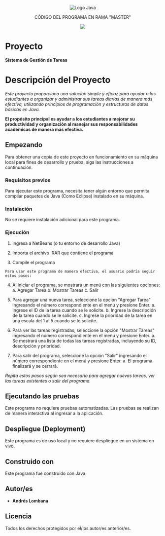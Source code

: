 <p align="center">
    <img src="https://seeklogo.com/images/J/java-logo-7833D1D21A-seeklogo.com.png" alt="Logo Java">
</p>

<p align="center">
    CÓDIGO DEL PROGRAMA EN RAMA "MASTER"
</p>

<p align="center">
    <img src="https://img.shields.io/badge/GitHub-%23121011.svg?style=for-the-badge&logo=github&logoColor=white">
</p>

# Proyecto

**Sistema de Gestión de Tareas**

# Descripción del Proyecto

*Este proyecto proporciona una solución simple y eficaz para ayudar a los estudiantes a organizar y administrar sus tareas diarias de manera más efectiva, utilizando principios de programación y estructuras de datos básicas en Java.*

 **El propósito principal es ayudar a los estudiantes a mejorar su productividad y organización al manejar sus responsabilidades académicas de manera más efectiva.**

## Empezando

Para obtener una copia de este proyecto en funcionamiento en su máquina local para fines de desarrollo y prueba, siga las instrucciones a continuación.

### Requisitos previos

Para ejecutar este programa, necesita tener algún entorno que permita compilar paquetes de Java (Como Eclipse) instalado en su máquina.

### Instalación

No se requiere instalación adicional para este programa.

### Ejecución

1. Ingresa a NetBeans (o tu entorno de desarrollo Java)

2. Importa el archivo .RAR que contiene el programa
3. Compile el programa 
```
Para usar este programa de manera efectiva, el usuario podría seguir estos pasos:
```
4. Al iniciar el programa, se mostrará un menú con las siguientes opciones:
a. Agregar Tarea
b. Mostrar Tareas
c. Salir

5. Para agregar una nueva tarea, seleccione la opción "Agregar Tarea" ingresando el número correspondiente en el menú y presione Enter.
a. Ingrese el ID de la tarea cuando se le solicite.
b. Ingrese la descripción de la tarea cuando se le solicite.
c. Ingrese la prioridad de la tarea en una escala del 1 al 5 cuando se le solicite.

6. Para ver las tareas registradas, seleccione la opción "Mostrar Tareas" ingresando el número correspondiente en el menú y presione Enter.
a. Se mostrará una lista de todas las tareas registradas, incluyendo su ID, descripción y prioridad.

7. Para salir del programa, seleccione la opción "Salir" ingresando el número correspondiente en el menú y presione Enter.
a. El programa finalizará y se cerrará.

*Repita estos pasos según sea necesario para agregar nuevas tareas, ver las tareas existentes o salir del programa.*

## Ejecutando las pruebas

Este programa no requiere pruebas automatizadas. Las pruebas se realizan de manera interactiva al ingresar a la aplicación.

## Despliegue (Deployment)

Este programa es de uso local y no requiere despliegue en un sistema en vivo.

## Construido con

Este programa fue construido con Java

## Autor/es

* **Andrés Lombana** 

## Licencia

Todos los derechos protegidos por el/los autor/es anterior/es.

